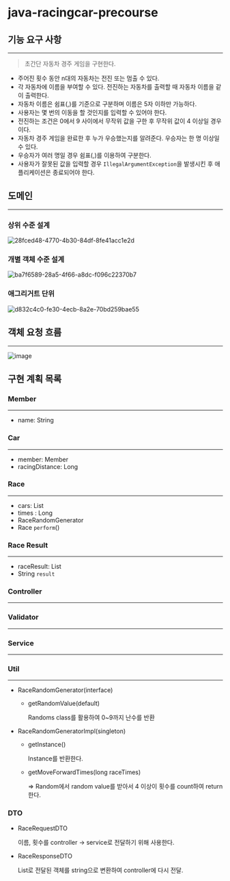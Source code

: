 # java-racingcar-precourse

## 기능 요구 사항

---

> 초간단 자동차 경주 게임을 구현한다.

- 주어진 횟수 동안 n대의 자동차는 전진 또는 멈출 수 있다.
- 각 자동차에 이름을 부여할 수 있다. 전진하는 자동차를 출력할 때 자동차 이름을 같이 출력한다.
- 자동차 이름은 쉼표(,)를 기준으로 구분하며 이름은 5자 이하만 가능하다.
- 사용자는 몇 번의 이동을 할 것인지를 입력할 수 있어야 한다.
- 전진하는 조건은 0에서 9 사이에서 무작위 값을 구한 후 무작위 값이 4 이상일 경우이다.
- 자동차 경주 게임을 완료한 후 누가 우승했는지를 알려준다. 우승자는 한 명 이상일 수 있다.
- 우승자가 여러 명일 경우 쉼표(,)를 이용하여 구분한다.
- 사용자가 잘못된 값을 입력할 경우 `IllegalArgumentException`을 발생시킨 후 애플리케이션은 종료되어야 한다.

## 도메인

---

### 상위 수준 설계
![28fced48-4770-4b30-84df-8fe41acc1e2d](https://github.com/user-attachments/assets/c78e9534-2f6b-444c-b850-52e264b472df)

### 개별 객체 수준 설계
![ba7f6589-28a5-4f66-a8dc-f096c22370b7](https://github.com/user-attachments/assets/cdc2d579-754d-4b4c-a1fa-65000d33595c)


### 애그리거트 단위
![d832c4c0-fe30-4ecb-8a2e-70bd259bae55](https://github.com/user-attachments/assets/62cf88cd-a2d9-4ae9-a859-fcaa03685972)



## 객체 요청 흐름

---
![image](https://github.com/user-attachments/assets/c00fe434-42d8-4321-9dbd-f5b13ae7d7a1)


## 구현 계획 목록

### Member

---

- name: String

### Car

---

- member: Member
- racingDistance: Long

### Race

---

- cars: List<Cars>
- times : Long
- RaceRandomGenerator
- Race `perform`()

### Race Result

---

- raceResult: List<Cars>
- String `result`

### Controller

---

### Validator

---

### Service

---

### Util

---

- RaceRandomGenerator(interface)
    - getRandomValue(default)
  
      Randoms class를 활용하여 0~9까지 난수를 반환


- RaceRandomGeneratorImpl(singleton)
    - getInstance()

      Instance를 반환한다.
    - getMoveForwardTimes(long raceTimes)

      => Random에서 random value를 받아서 4 이상이 횟수를 count하여 return한다.

### DTO
- RaceRequestDTO

    이름, 횟수를 controller -> service로 전달하기 위해 사용한다.


- RaceResponseDTO

    List<Car>로 전달된 객체를 string으로 변환하여 controller에 다시 전달.


